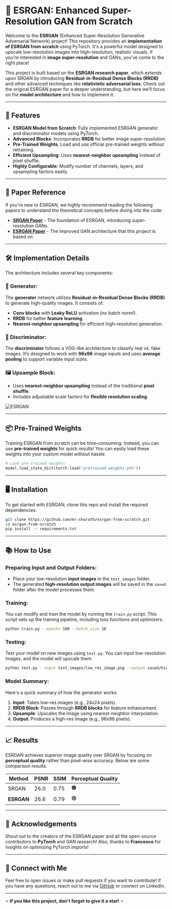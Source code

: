 # 🎨 ESRGAN: Enhanced Super-Resolution GAN from Scratch

Welcome to the **ESRGAN** (Enhanced Super-Resolution Generative Adversarial Network) project! This repository provides an **implementation of ESRGAN from scratch** using PyTorch. It's a powerful model designed to upscale low-resolution images into high-resolution, realistic visuals. If you're interested in **image super-resolution** and GANs, you've come to the right place!

This project is built based on the **ESRGAN research paper**, which extends upon SRGAN by introducing **Residual-in-Residual Dense Blocks (RRDB)** and other advanced techniques like **relativistic adversarial loss**. Check out the original ESRGAN paper for a deeper understanding, but here we’ll focus on the **model architecture** and how to implement it.

---

## 🚀 Features

- **ESRGAN Model from Scratch**: Fully implemented ESRGAN generator and discriminator models using PyTorch.
- **Advanced Blocks**: Incorporates **RRDB** for better image super-resolution.
- **Pre-Trained Weights**: Load and use official pre-trained weights without retraining.
- **Efficient Upsampling**: Uses **nearest-neighbor upsampling** instead of pixel shuffle.
- **Highly Configurable**: Modify number of channels, layers, and upsampling factors easily.
  
---

## 📜 Paper Reference

If you're new to ESRGAN, we highly recommend reading the following papers to understand the theoretical concepts before diving into the code:

- **[SRGAN Paper](https://arxiv.org/abs/1609.04802)** - The foundation of ESRGAN, introducing super-resolution GANs.
- **[ESRGAN Paper](https://arxiv.org/abs/1809.00219)** - The improved GAN architecture that this project is based on.

---

## 🛠️ Implementation Details

The architecture includes several key components:

### 🧠 **Generator**:
The **generator** network utilizes **Residual-in-Residual Dense Blocks (RRDB)** to generate high-quality images. It consists of:
- **Conv blocks** with **Leaky ReLU** activation (no batch norm!).
- **RRDB** for better **feature learning**.
- **Nearest-neighbor upsampling** for efficient high-resolution generation.

### 🧠 **Discriminator**:
The **discriminator** follows a VGG-like architecture to classify real vs. fake images. It’s designed to work with **96x96** image inputs and uses **average pooling** to support variable input sizes.

### 🖼️ **Upsample Block**:
- Uses **nearest-neighbor upsampling** instead of the traditional **pixel shuffle**.
- Includes adjustable scale factors for **flexible resolution scaling**.


![ESRGAN](https://github.com/user-attachments/assets/23e6ec96-ac66-40e5-a363-6d6bc288a882)

---

## 📦 Pre-Trained Weights

Training ESRGAN from scratch can be time-consuming. Instead, you can use **pre-trained weights** for quick results! You can easily load these weights into your custom model without hassle.

```python
# Load pre-trained weights
model.load_state_dict(torch.load('pretrained_weights.pth'))
```

---

## 🖥️ Installation

To get started with ESRGAN, clone this repo and install the required dependencies:

```bash
git clone https://github.com/mr-sharath/esrgan-from-scratch.git
cd esrgan-from-scratch
pip install -r requirements.txt
```

---

## 📚 How to Use

### Preparing Input and Output Folders:
- Place your low-resolution **input images** in the `test_images` folder.
- The generated **high-resolution output images** will be saved in the `saved` folder after the model processes them.

### Training:
You can modify and train the model by running the `train.py` script. This script sets up the training pipeline, including loss functions and optimizers.

```bash
python train.py --epochs 100 --batch_size 16
```

### Testing:
Test your model on new images using `test.py`. You can input low-resolution images, and the model will upscale them.

```bash
python test.py --input test_images/low_res_image.png --output saved/high_res_image.png
```

### Model Summary:
Here's a quick summary of how the generator works:

1. **Input**: Takes low-res images (e.g., 24x24 pixels).
2. **RRDB Block**: Passes through **RRDB blocks** for feature enhancement.
3. **Upsample**: Upscales the image using nearest-neighbor interpolation.
4. **Output**: Produces a high-res image (e.g., 96x96 pixels).

---

## 📈 Results

ESRGAN achieves superior image quality over SRGAN by focusing on **perceptual quality** rather than pixel-wise accuracy. Below are some comparison results:

| Method   | PSNR | SSIM | Perceptual Quality |
|----------|------|------|--------------------|
| SRGAN    | 26.0 | 0.75 | 🟠                 |
| **ESRGAN** | 26.6 | 0.79 | 🟢                 |

---

## 🙌 Acknowledgements

Shout out to the creators of the ESRGAN paper and all the open-source contributors to **PyTorch** and GAN research! Also, thanks to **Francesco** for insights on optimizing PyTorch imports!

---

## 🔗 Connect with Me

Feel free to open issues or make pull requests if you want to contribute! If you have any questions, reach out to me via [GitHub](https://github.com/mr-sharath) or connect on LinkedIn.

---

⭐ **If you like this project, don't forget to give it a star!** ⭐
